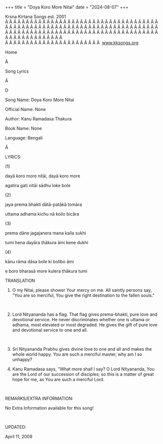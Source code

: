 +++ 
title = "Doya Koro More Nitai"
date = "2024-08-07"
+++

Krsna Kirtana Songs est. 2001
Â Â Â Â Â Â Â Â Â Â Â Â Â Â Â Â Â Â Â Â Â Â Â Â Â Â Â Â Â Â Â Â Â Â Â Â Â Â Â Â Â Â Â Â Â Â Â Â Â Â Â Â Â Â Â Â Â Â Â Â Â Â Â Â Â Â Â Â Â Â Â Â Â Â Â Â Â Â Â Â Â Â Â Â Â Â Â Â Â Â Â Â Â Â Â Â Â Â Â Â Â Â Â Â Â Â Â Â Â Â Â Â Â Â Â Â Â Â Â Â Â Â Â Â Â  
Â Â Â Â Â Â Â Â Â Â Â Â Â Â Â Â Â Â Â Â Â Â Â  
www.kksongs.org








Home


Ã 
 
Song Lyrics
 
Ã 
 
D


Song Name: 
Doya Koro More Nitai


Official Name: None


Author: 
Kanu Ramadasa Thakura


Book Name: None


Language: 
Bengali


Â 


LYRICS:


(1)


dayā koro more
nitāi, dayā koro more

agatira gati nitāi sādhu loke bole






(2)


jaya prema bhakti
dātā-patākā tomāra

uttama adhama kichu nā koilo bicāra






(3)


prema dāne jagajanera
mana kaila sukhi

tumi hena dayāra ṭhākura āmi kene dukhi






(4)


kānu rāma
dāsa bole ki bolibo āmi

e boro bharasā more kulera ṭhākura tumi






TRANSLATION


1) O my Nitai, please
shower Your mercy on me. All saintly persons say, "You are so merciful,
You give the right destination to the fallen souls."


 


2) Lord Nityananda has a
flag. That flag gives prema-bhakti, pure love and devotional service. He never
discriminates whether one is uttama or adhama, most elevated or most degraded.
He gives the gift of pure love and devotional service to one and all.


 


3) Sri Nityananda Prabhu
gives divine love to one and all and makes the whole world happy. You are such
a merciful master, why am I so unhappy?



4. Kanu Ramadasa says, "What more shall I say? O Lord Nityananda, You are
the Lord of our succession of disciples; so this is a matter of great hope for
me, as You are such a merciful Lord.


 


REMARKS/EXTRA INFORMATION:


No
Extra Information available for this song!


 


UPDATED:
 
April
 11, 2009